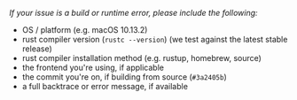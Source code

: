 _If your issue is a build or runtime error, please include the following:_
- OS / platform (e.g. macOS 10.13.2)
- rust compiler version (`rustc --version`) (we test against the latest
  stable release)
- rust compiler installation method (e.g. rustup, homebrew, source)
- the frontend you're using, if applicable
- the commit you're on, if building from source (`#3a2405b`)
- a full backtrace or error message, if available
